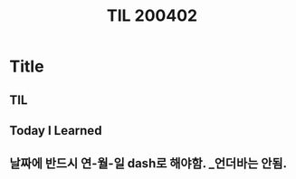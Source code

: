 ﻿---
title:  "TIL 200402"

categories:
  - TIL
tags:
  - TIL
  - TIS

last_modified_at: 2019-04-02T08:06:00-05:00
---

# Title
## TIL
## Today I Learned
## 날짜에 반드시 연-월-일 dash로 해야함. _언더바는 안됨.
